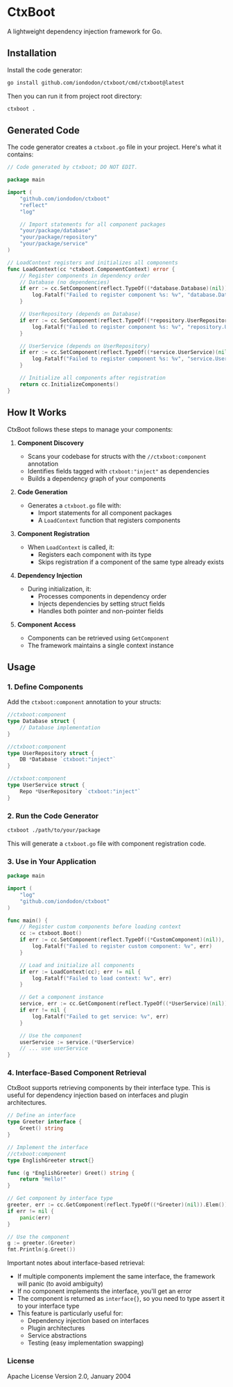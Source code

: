 # CtxBoot

A lightweight dependency injection framework for Go.

## Installation

Install the code generator:

```bash
go install github.com/iondodon/ctxboot/cmd/ctxboot@latest
```

Then you can run it from project root directory:

```bash
ctxboot .
```

## Generated Code

The code generator creates a `ctxboot.go` file in your project. Here's what it contains:

```go
// Code generated by ctxboot; DO NOT EDIT.

package main

import (
    "github.com/iondodon/ctxboot"
    "reflect"
    "log"

    // Import statements for all component packages
    "your/package/database"
    "your/package/repository"
    "your/package/service"
)

// LoadContext registers and initializes all components
func LoadContext(cc *ctxboot.ComponentContext) error {
    // Register components in dependency order
    // Database (no dependencies)
    if err := cc.SetComponent(reflect.TypeOf((*database.Database)(nil)), &database.Database{}); err != nil {
        log.Fatalf("Failed to register component %s: %v", "database.Database", err)
    }

    // UserRepository (depends on Database)
    if err := cc.SetComponent(reflect.TypeOf((*repository.UserRepository)(nil)), &repository.UserRepository{}); err != nil {
        log.Fatalf("Failed to register component %s: %v", "repository.UserRepository", err)
    }

    // UserService (depends on UserRepository)
    if err := cc.SetComponent(reflect.TypeOf((*service.UserService)(nil)), &service.UserService{}); err != nil {
        log.Fatalf("Failed to register component %s: %v", "service.UserService", err)
    }

    // Initialize all components after registration
    return cc.InitializeComponents()
}
```

## How It Works

CtxBoot follows these steps to manage your components:

1. **Component Discovery**

   - Scans your codebase for structs with the `//ctxboot:component` annotation
   - Identifies fields tagged with `ctxboot:"inject"` as dependencies
   - Builds a dependency graph of your components

2. **Code Generation**

   - Generates a `ctxboot.go` file with:
     - Import statements for all component packages
     - A `LoadContext` function that registers components

3. **Component Registration**

   - When `LoadContext` is called, it:
     - Registers each component with its type
     - Skips registration if a component of the same type already exists

4. **Dependency Injection**

   - During initialization, it:
     - Processes components in dependency order
     - Injects dependencies by setting struct fields
     - Handles both pointer and non-pointer fields

5. **Component Access**
   - Components can be retrieved using `GetComponent`
   - The framework maintains a single context instance

## Usage

### 1. Define Components

Add the `ctxboot:component` annotation to your structs:

```go
//ctxboot:component
type Database struct {
    // Database implementation
}

//ctxboot:component
type UserRepository struct {
    DB *Database `ctxboot:"inject"`
}

//ctxboot:component
type UserService struct {
    Repo *UserRepository `ctxboot:"inject"`
}
```

### 2. Run the Code Generator

```bash
ctxboot ./path/to/your/package
```

This will generate a `ctxboot.go` file with component registration code.

### 3. Use in Your Application

```go
package main

import (
    "log"
    "github.com/iondodon/ctxboot"
)

func main() {
    // Register custom components before loading context
    cc := ctxboot.Boot()
    if err := cc.SetComponent(reflect.TypeOf((*CustomComponent)(nil)), &CustomComponent{}); err != nil {
        log.Fatalf("Failed to register custom component: %v", err)
    }

    // Load and initialize all components
    if err := LoadContext(cc); err != nil {
        log.Fatalf("Failed to load context: %v", err)
    }

    // Get a component instance
    service, err := cc.GetComponent(reflect.TypeOf((*UserService)(nil)))
    if err != nil {
        log.Fatalf("Failed to get service: %v", err)
    }

    // Use the component
    userService := service.(*UserService)
    // ... use userService
}
```

### 4. Interface-Based Component Retrieval

CtxBoot supports retrieving components by their interface type. This is useful for dependency injection based on interfaces and plugin architectures.

```go
// Define an interface
type Greeter interface {
    Greet() string
}

// Implement the interface
//ctxboot:component
type EnglishGreeter struct{}

func (g *EnglishGreeter) Greet() string {
    return "Hello!"
}

// Get component by interface type
greeter, err := cc.GetComponent(reflect.TypeOf((*Greeter)(nil)).Elem())
if err != nil {
    panic(err)
}

// Use the component
g := greeter.(Greeter)
fmt.Println(g.Greet())
```

Important notes about interface-based retrieval:

- If multiple components implement the same interface, the framework will panic (to avoid ambiguity)
- If no component implements the interface, you'll get an error
- The component is returned as `interface{}`, so you need to type assert it to your interface type
- This feature is particularly useful for:
  - Dependency injection based on interfaces
  - Plugin architectures
  - Service abstractions
  - Testing (easy implementation swapping)

### License

Apache License Version 2.0, January 2004
